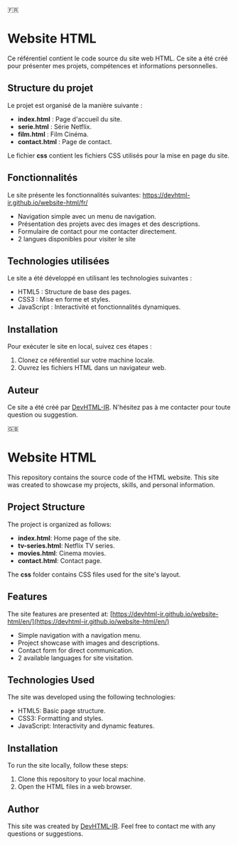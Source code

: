 🇫🇷
# Website HTML

Ce référentiel contient le code source du site web HTML. Ce site a été créé pour présenter mes projets, compétences et informations personnelles.

## Structure du projet

Le projet est organisé de la manière suivante :

- **index.html** : Page d'accueil du site.
- **serie.html** : Série Netflix. 
- **film.html** : Film Cinéma.
- **contact.html** : Page de contact.

Le fichier **css** contient les fichiers CSS utilisés pour la mise en page du site.

## Fonctionnalités

Le site présente les fonctionnalités suivantes: https://devhtml-ir.github.io/website-html/fr/

- Navigation simple avec un menu de navigation.
- Présentation des projets avec des images et des descriptions.
- Formulaire de contact pour me contacter directement.
- 2 langues disponibles pour visiter le site
## Technologies utilisées

Le site a été développé en utilisant les technologies suivantes :

- HTML5 : Structure de base des pages.
- CSS3 : Mise en forme et styles.
- JavaScript : Interactivité et fonctionnalités dynamiques.

## Installation

Pour exécuter le site en local, suivez ces étapes :

1. Clonez ce référentiel sur votre machine locale.
2. Ouvrez les fichiers HTML dans un navigateur web.

## Auteur

Ce site a été créé par [DevHTML-IR](https://devhtml-ir.github.io/website-html/). N'hésitez pas à me contacter pour toute question ou suggestion.

🇬🇧
# Website HTML

This repository contains the source code of the HTML website. This site was created to showcase my projects, skills, and personal information.

## Project Structure

The project is organized as follows:

- **index.html**: Home page of the site.
- **tv-series.html**: Netflix TV series.
- **movies.html**: Cinema movies.
- **contact.html**: Contact page.

The **css** folder contains CSS files used for the site's layout.

## Features

The site features are presented at: [https://devhtml-ir.github.io/website-html/en/](https://devhtml-ir.github.io/website-html/en/)

- Simple navigation with a navigation menu.
- Project showcase with images and descriptions.
- Contact form for direct communication.
- 2 available languages for site visitation.

## Technologies Used

The site was developed using the following technologies:

- HTML5: Basic page structure.
- CSS3: Formatting and styles.
- JavaScript: Interactivity and dynamic features.

## Installation

To run the site locally, follow these steps:

1. Clone this repository to your local machine.
2. Open the HTML files in a web browser.

## Author

This site was created by [DevHTML-IR](https://devhtml-ir.github.io/website-html/). Feel free to contact me with any questions or suggestions.
